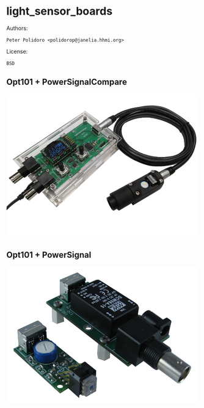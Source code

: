 # light_sensor_boards

Authors:

    Peter Polidoro <polidorop@janelia.hhmi.org>

License:

    BSD

## Opt101 + PowerSignalCompare

![Opt101 + PowerSignalCompare](opt101-power_signal_compare.png)

## Opt101 + PowerSignal

![Opt101 + PowerSignal](opt101-power_signal.png)
